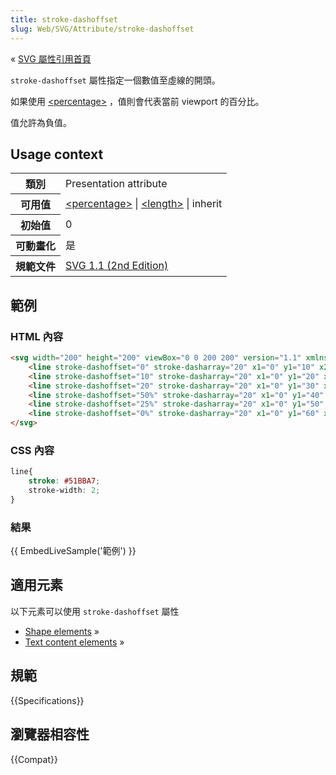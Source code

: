 ```yaml
---
title: stroke-dashoffset
slug: Web/SVG/Attribute/stroke-dashoffset
---
```

« [SVG 屬性引用首頁](/zh-TW/SVG/Attribute)

`stroke-dashoffset` 屬性指定一個數值至虛線的開頭。

如果使用 [\<percentage>](/zh-TW/SVG/Content_type#Percentage) ，值則會代表當前 viewport 的百分比。

值允許為負值。

## Usage context

<table>
  <tbody>
    <tr>
      <th scope="row">類別</th>
      <td>Presentation attribute</td>
    </tr>
    <tr>
      <th scope="row">可用值</th>
      <td>
        <a href="/en/SVG/Content_type#Percentage">&#x3C;percentage></a> |
        <a href="/en/SVG/Content_type#Length">&#x3C;length></a> | inherit
      </td>
    </tr>
    <tr>
      <th scope="row">初始值</th>
      <td>0</td>
    </tr>
    <tr>
      <th scope="row">可動畫化</th>
      <td>是</td>
    </tr>
    <tr>
      <th scope="row">規範文件</th>
      <td>
        <a
          href="http://www.w3.org/TR/SVG11/painting.html#StrokeDashoffsetProperty"
          >SVG 1.1 (2nd Edition)</a
        >
      </td>
    </tr>
  </tbody>
</table>

## 範例

### HTML 內容

```html
<svg width="200" height="200" viewBox="0 0 200 200" version="1.1" xmlns="http://www.w3.org/2000/svg">
    <line stroke-dashoffset="0" stroke-dasharray="20" x1="0" y1="10" x2="200" y2="10"/>
    <line stroke-dashoffset="10" stroke-dasharray="20" x1="0" y1="20" x2="200" y2="20"/>
    <line stroke-dashoffset="20" stroke-dasharray="20" x1="0" y1="30" x2="200" y2="30"/>
    <line stroke-dashoffset="50%" stroke-dasharray="20" x1="0" y1="40" x2="200" y2="40"/>
    <line stroke-dashoffset="25%" stroke-dasharray="20" x1="0" y1="50" x2="200" y2="50"/>
    <line stroke-dashoffset="0%" stroke-dasharray="20" x1="0" y1="60" x2="200" y2="60"/>
</svg>
```

### CSS 內容

```css
line{
    stroke: #51BBA7;
    stroke-width: 2;
}
```

### 結果

{{ EmbedLiveSample('範例') }}

## 適用元素

以下元素可以使用 `stroke-dashoffset` 屬性

- [Shape elements](/zh-TW/SVG/Element#Shape) »
- [Text content elements](/zh-TW/SVG/Element#TextContent) »

## 規範

{{Specifications}}

## 瀏覽器相容性

{{Compat}}
